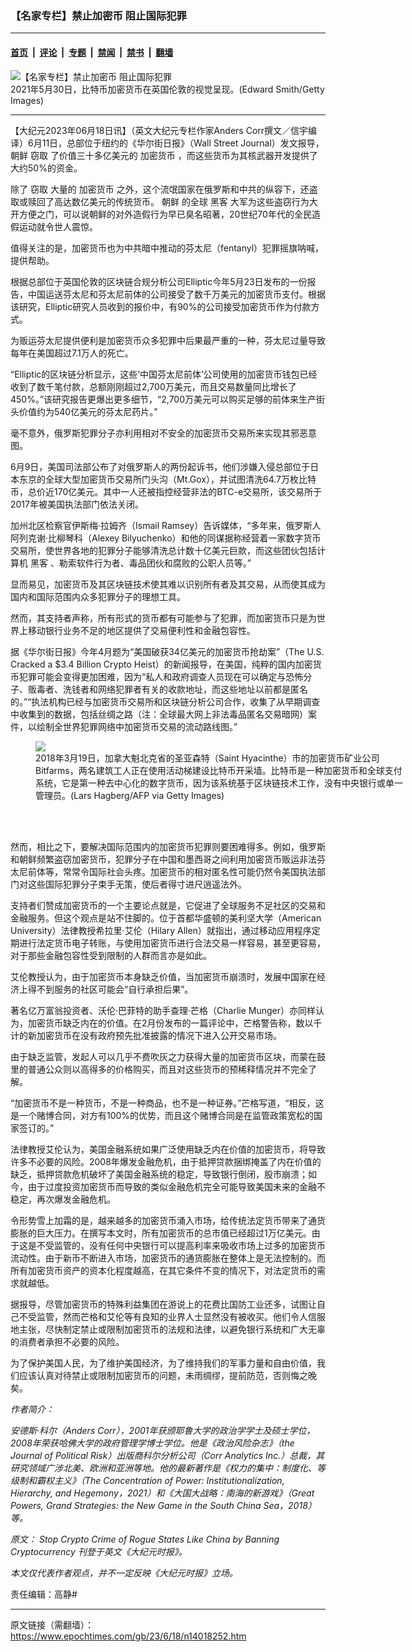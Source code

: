 ### 【名家专栏】禁止加密币 阻止国际犯罪

---

#### [首页](../../../..?n14018252) &nbsp;|&nbsp; [评论](../../../../../epoch-comment?n14018252) &nbsp;|&nbsp; [专题](../../../../../epoch-special?n14018252) &nbsp;|&nbsp; [禁闻](../../../../../epoch-news?n14018252) &nbsp;|&nbsp; [禁书](../../../../../books?n14018252) &nbsp;|&nbsp; [翻墙](https://github.com/gfw-breaker/nogfw/blob/master/README.md?n14018252)


<div><img alt="【名家专栏】禁止加密币 阻止国际犯罪" class="attachment-djy_600_400 size-djy_600_400 wp-post-image" src="https://i.epochtimes.com/assets/uploads/2023/06/id14018273-GettyImages-1320843394-1200x720-600x400.jpg"/>
<div class="caption">
 2021年5月30日，比特币加密货币在英国伦敦的视觉呈现。(Edward Smith/Getty Images)
</div></div><hr/><div class="post_content" id="artbody" itemprop="articleBody">
 <!-- article content begin -->
 <p>
  【大纪元2023年06月18日讯】（英文大纪元专栏作家Anders Corr撰文／信宇编译）6月11日，总部位于纽约的《华尔街日报》（Wall Street Journal）发文报导，
  <ok href="https://www.epochtimes.com/gb/tag/%E6%9C%9D%E9%B2%9C.html">
   朝鲜
  </ok>
  <ok href="https://www.epochtimes.com/gb/tag/%E7%AA%83%E5%8F%96.html">
   窃取
  </ok>
  了价值三十多亿美元的
  <ok href="https://www.epochtimes.com/gb/tag/%E5%8A%A0%E5%AF%86%E8%B4%A7%E5%B8%81.html">
   加密货币
  </ok>
  ，而这些货币为其核武器开发提供了大约50%的资金。
 </p>
 <p>
  除了
  <ok href="https://www.epochtimes.com/gb/tag/%E7%AA%83%E5%8F%96.html">
   窃取
  </ok>
  大量的
  <ok href="https://www.epochtimes.com/gb/tag/%E5%8A%A0%E5%AF%86%E8%B4%A7%E5%B8%81.html">
   加密货币
  </ok>
  之外，这个流氓国家在俄罗斯和中共的纵容下，还盗取或赎回了高达数亿美元的传统货币。
  <ok href="https://www.epochtimes.com/gb/tag/%E6%9C%9D%E9%B2%9C.html">
   朝鲜
  </ok>
  的全球
  <ok href="https://www.epochtimes.com/gb/tag/%E9%BB%91%E5%AE%A2.html">
   黑客
  </ok>
  大军为这些盗窃行为大开方便之门，可以说朝鲜的对外造假行为早已臭名昭著，20世纪70年代的全民造假运动就令世人震惊。
 </p>
 <p>
  值得关注的是，加密货币也为中共暗中推动的芬太尼（fentanyl）犯罪摇旗呐喊，提供帮助。
 </p>
 <p>
  根据总部位于英国伦敦的区块链合规分析公司Elliptic今年5月23日发布的一份报告，中国运送芬太尼和芬太尼前体的公司接受了数千万美元的加密货币支付。根据该研究，Elliptic研究人员收到的报价中，有90%的公司接受加密货币作为付款方式。
 </p>
 <p>
  为贩运芬太尼提供便利是加密货币众多犯罪中后果最严重的一种，芬太尼过量导致每年在美国超过7.1万人的死亡。
 </p>
 <p>
  “Elliptic的区块链分析显示，这些‘中国芬太尼前体’公司使用的加密货币钱包已经收到了数千笔付款，总额刚刚超过2,700万美元，而且交易数量同比增长了450%。”该研究报告更爆出更多细节，“2,700万美元可以购买足够的前体来生产街头价值约为540亿美元的芬太尼药片。”
 </p>
 <p>
  毫不意外，俄罗斯犯罪分子亦利用相对不安全的加密货币交易所来实现其邪恶意图。
 </p>
 <p>
  6月9日，美国司法部公布了对俄罗斯人的两份起诉书，他们涉嫌入侵总部位于日本东京的全球大型加密货币交易所门头沟（Mt.Gox），并试图清洗64.7万枚比特币，总价近170亿美元。其中一人还被指控经营非法的BTC-e交易所，该交易所于2017年被美国执法部门依法关闭。
 </p>
 <p>
  加州北区检察官伊斯梅‧拉姆齐（Ismail Ramsey）告诉媒体，“多年来，俄罗斯人阿列克谢‧比柳琴科（Alexey Bilyuchenko）和他的同谋据称经营着一家数字货币交易所，使世界各地的犯罪分子能够清洗总计数十亿美元巨款，而这些团伙包括计算机
  <ok href="https://www.epochtimes.com/gb/tag/%E9%BB%91%E5%AE%A2.html">
   黑客
  </ok>
  、勒索软件行为者、毒品团伙和腐败的公职人员等。”
 </p>
 <p>
  显而易见，加密货币及其区块链技术使其难以识别所有者及其交易，从而使其成为国内和国际范围内众多犯罪分子的理想工具。
 </p>
 <p>
  然而，其支持者声称，所有形式的货币都有可能参与了犯罪，而加密货币只是为世界上移动银行业务不足的地区提供了交易便利性和金融包容性。
 </p>
 <p>
  据《华尔街日报》今年4月题为“美国破获34亿美元的加密货币抢劫案”（The U.S. Cracked a $3.4 Billion Crypto Heist）的新闻报导，在美国，纯粹的国内加密货币犯罪可能会变得更加困难，因为“私人和政府调查人员现在可以确定与恐怖分子、贩毒者、洗钱者和网络犯罪者有关的收款地址，而这些地址以前都是匿名的。”“执法机构已经与加密货币交易所和区块链分析公司合作，收集了从早期调查中收集到的数据，包括丝绸之路（注：全球最大网上非法毒品匿名交易暗网）案件，以绘制全世界犯罪网络中加密货币交易的流动路线图。”
 </p>
 <figure class="wp-caption aligncenter" style="width: 600px">
  <ok href=" https://img.theepochtimes.com/assets/uploads/2021/05/01/GettyImages-934467874-600x400.jpeg" rel="noreferrer noopener" target="_blank">
   <img class="size-large" src="https://img.theepochtimes.com/assets/uploads/2021/05/01/GettyImages-934467874-600x400.jpeg"/>
  </ok>
  <br/><figcaption class="wp-caption-text">
   2018年3月19日，加拿大魁北克省的圣亚森特（Saint Hyacinthe）市的加密货币矿业公司Bitfarms，两名建筑工人正在使用活动梯建设比特币开采墙。比特币是一种加密货币和全球支付系统，它是第一种去中心化的数字货币，因为该系统基于区块链技术工作，没有中央银行或单一管理员。(Lars Hagberg/AFP via Getty Images)
  </figcaption><br/>
 </figure><br/>
 <p>
  然而，相比之下，要解决国际范围内的加密货币犯罪则要困难得多。例如，俄罗斯和朝鲜频繁盗窃加密货币，犯罪分子在中国和墨西哥之间利用加密货币贩运非法芬太尼前体等，常常令国际社会头疼。加密货币的相对匿名性可能仍然令美国执法部门对这些国际犯罪分子束手无策，使后者得寸进尺逍遥法外。
 </p>
 <p>
  支持者们赞成加密货币的一个主要论点就是，它促进了全球服务不足社区的交易和金融服务。但这个观点是站不住脚的。位于首都华盛顿的美利坚大学（American University）法律教授希拉里‧艾伦（Hilary Allen）就指出，通过移动应用程序定期进行法定货币电子转账，与使用加密货币进行合法交易一样容易，甚至更容易，对于那些金融包容性受到限制的人群而言亦是如此。
 </p>
 <p>
  艾伦教授认为，由于加密货币本身缺乏价值，当加密货币崩溃时，发展中国家在经济上得不到服务的社区可能会“自行承担后果”。
 </p>
 <p>
  著名亿万富翁投资者、沃伦‧巴菲特的助手查理‧芒格（Charlie Munger）亦同样认为，加密货币缺乏内在的价值。在2月份发布的一篇评论中，芒格警告称，数以千计的新加密货币在没有政府预先批准披露的情况下进入公开交易市场。
 </p>
 <p>
  由于缺乏监管，发起人可以几乎不费吹灰之力获得大量的加密货币区块，而蒙在鼓里的普通公众则以高得多的价格购买，而且对这些货币的预稀释情况并不完全了解。
 </p>
 <p>
  “加密货币不是一种货币，不是一种商品，也不是一种证券。”芒格写道，“相反，这是一个赌博合同，对方有100%的优势，而且这个赌博合同是在监管政策宽松的国家签订的。”
 </p>
 <p>
  法律教授艾伦认为，美国金融系统如果广泛使用缺乏内在价值的加密货币，将导致许多不必要的风险。2008年爆发金融危机，由于抵押贷款捆绑掩盖了内在价值的缺乏，抵押贷款危机破坏了美国金融系统的稳定，导致银行倒闭，股市崩溃；如今，由于过度投资加密货币而导致的类似金融危机完全可能导致美国未来的金融不稳定，再次爆发金融危机。
 </p>
 <p>
  令形势雪上加霜的是，越来越多的加密货币涌入市场，给传统法定货币带来了通货膨胀的巨大压力。在撰写本文时，所有加密货币的总市值已经超过1万亿美元。由于这是不受监管的，没有任何中央银行可以提高利率来吸收市场上过多的加密货币流动性。由于新币不断进入市场，加密货币的通货膨胀在整体上是无法控制的。而所有加密货币资产的资本化程度越高，在其它条件不变的情况下，对法定货币的需求就越低。
 </p>
 <p>
  据报导，尽管加密货币的特殊利益集团在游说上的花费比国防工业还多，试图让自己不受监管，然而芒格和艾伦等有良知的业界人士显然没有被收买。他们令人信服地主张，尽快制定禁止或限制加密货币的法规和法律，以避免银行系统和广大无辜的消费者承担不必要的风险。
 </p>
 <p>
  为了保护美国人民，为了维护美国经济，为了维持我们的军事力量和自由价值，我们应该认真对待禁止或限制加密货币的问题，未雨绸缪，提前防范，否则悔之晚矣。
 </p>
 <p>
  <em>
   作者简介：
  </em>
 </p>
 <p>
  <em>
   安德斯‧科尔（Anders Corr），2001年获颁耶鲁大学的政治学学士及硕士学位，2008年荣获哈佛大学的政府管理学博士学位。他是《政治风险杂志》（the Journal of Political Risk）出版商科尔分析公司（Corr Analytics Inc.）总裁，其研究领域广涉北美、欧洲和亚洲等地。他的最新著作是《权力的集中：制度化、等级制和霸权主义》（The Concentration of Power: Institutionalization, Hierarchy, and Hegemony，2021）和《大国大战略：南海的新游戏》（Great Powers, Grand Strategies: the New Game in the South China Sea，2018）等。
  </em>
 </p>
 <p>
  <em>
   原文：
   <ok href="https://www.theepochtimes.com/stop-crypto-crime-of-rogue-states-like-china-by-banning-cryptocurrency_5326914.html" rel="noopener noreferrer" target="_blank">
    Stop Crypto Crime of Rogue States Like China by Banning Cryptocurrency
   </ok>
   刊登于英文《大纪元时报》。
  </em>
 </p>
 <p>
  <em>
   本文仅代表作者观点，并不一定反映《大纪元时报》立场。
  </em>
 </p>
 <p>
  责任编辑：高静#
 </p>
 <!-- article content end -->
 <div id="below_article_ad">
 </div>
</div>


---

原文链接（需翻墙）：https://www.epochtimes.com/gb/23/6/18/n14018252.htm
